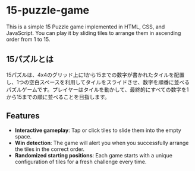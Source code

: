 # 15-puzzle-game
This is a simple 15 Puzzle game implemented in HTML, CSS, and JavaScript.
You can play it by sliding tiles to arrange them in ascending order from 1 to 15.


<!--
#### URLはこちらから https://pavlov-dog1.github.io/15-puzzle-game/
-->

## 15パズルとは
15パズルは、4x4のグリッド上に1から15までの数字が書かれたタイルを配置し、1つの空白スペースを利用してタイルをスライドさせ、数字を順番に並べるパズルゲームです。プレイヤーはタイルを動かして、最終的にすべての数字を1から15までの順に並べることを目指します。

## Features
- **Interactive gameplay**: Tap or click tiles to slide them into the empty space.
- **Win detection**: The game will alert you when you successfully arrange the tiles in the correct order.
- **Randomized starting positions**: Each game starts with a unique configuration of tiles for a fresh challenge every time.

